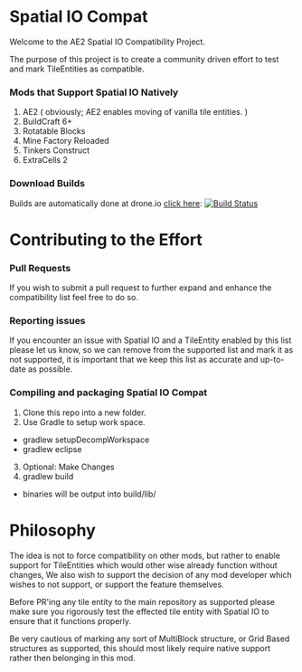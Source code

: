 Spatial IO Compat
=========================

Welcome to the AE2 Spatial IO Compatibility Project.

The purpose of this project is to create a community driven effort to test and mark TileEntities as compatible.

### Mods that Support Spatial IO Natively

1. AE2 ( obviously; AE2 enables moving of vanilla tile entities. )
2. BuildCraft 6+
3. Rotatable Blocks
4. Mine Factory Reloaded
5. Tinkers Construct
6. ExtraCells 2

### Download Builds
Builds are automatically done at drone.io [click here](https://drone.io/github.com/AlgorithmX2/SpatialIO-Compat/files): [![Build Status](https://drone.io/github.com/AlgorithmX2/SpatialIO-Compat/status.png)](https://drone.io/github.com/AlgorithmX2/SpatialIO-Compat/latest)

Contributing to the Effort
=========================

### Pull Requests
If you wish to submit a pull request to further expand and enhance the compatibility list feel free to do so.

### Reporting issues
If you encounter an issue with Spatial IO and a TileEntity enabled by this list please let us know, so we can remove from the supported list and mark it as not supported, it is important that we keep this list as accurate and up-to-date as possible.

### Compiling and packaging Spatial IO Compat
1. Clone this repo into a new folder.
2. Use Gradle to setup work space.
 * gradlew setupDecompWorkspace
 * gradlew eclipse
3. Optional: Make Changes
4. gradlew build
 * binaries will be output into build/lib/

Philosophy
=========================

The idea is not to force compatibility on other mods, but rather to enable support for TileEntities which would other wise already function without changes, We also wish to support the decision of any mod developer which wishes to not support, or support the feature themselves.

Before PR'ing any tile entity to the main repository as supported please make sure you rigorously test the effected tile entity with Spatial IO to ensure that it functions properly.

Be very cautious of marking any sort of MultiBlock structure, or Grid Based structures as supported, this should most likely require native support rather then belonging in this mod.
